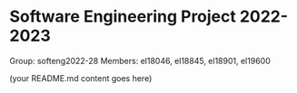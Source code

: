# Software Engineering Project 2022-2023

Group: softeng2022-28
Members: el18046, el18845, el18901, el19600
  
  
  
(your README.md content goes here)

